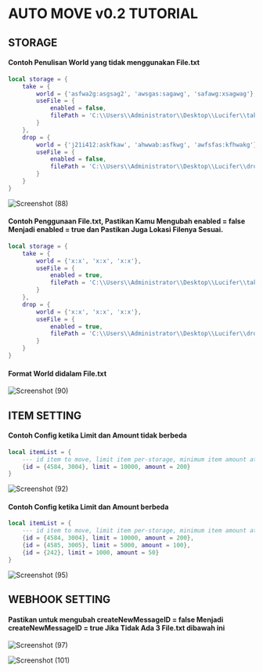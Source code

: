 # AUTO MOVE v0.2 TUTORIAL

## STORAGE

#### Contoh Penulisan World yang tidak menggunakan File.txt
```lua
local storage = {
    take = {
        world = {'asfwa2g:asgsag2', 'awsgas:sagawg', 'safawg:xsagwag'},      
        useFile = {
            enabled = false,                                                 
            filePath = 'C:\\Users\\Administrator\\Desktop\\Lucifer\\take.txt'
        }
    },
    drop = {
        world = {'j21i412:askfkaw', 'ahwwab:asfkwg', 'awfsfas:kfhwakg'},     
        useFile = {
            enabled = false,                                                 
            filePath = 'C:\\Users\\Administrator\\Desktop\\Lucifer\\drop.txt'
        }
    }
}
```
![Screenshot (88)](https://github.com/user-attachments/assets/27f52c28-e2be-4fd4-a2b7-e54a41ba955e)

#### Contoh Penggunaan File.txt, Pastikan Kamu Mengubah enabled = false Menjadi enabled = true dan Pastikan Juga Lokasi Filenya Sesuai.
```lua
local storage = {
    take = {
        world = {'x:x', 'x:x', 'x:x'},      
        useFile = {
            enabled = true,                                                 
            filePath = 'C:\\Users\\Administrator\\Desktop\\Lucifer\\take.txt'
        }
    },
    drop = {
        world = {'x:x', 'x:x', 'x:x'},  
        useFile = {
            enabled = true,                                                 
            filePath = 'C:\\Users\\Administrator\\Desktop\\Lucifer\\drop.txt'
        }
    }
}
```
#### Format World didalam File.txt
![Screenshot (90)](https://github.com/user-attachments/assets/ed931caf-175f-4800-8b72-6c869e38ccb0)


## ITEM SETTING

#### Contoh Config ketika Limit dan Amount tidak berbeda

```lua
local itemList = {
    --- id item to move, limit item per-storage, minimum item amount at bot backpack to move
    {id = {4584, 3004}, limit = 10000, amount = 200}
}
```
![Screenshot (92)](https://github.com/user-attachments/assets/610ba9c7-1845-49b6-83db-87871ddd13a8)

#### Contoh Config ketika Limit dan Amount berbeda
```lua
local itemList = {
    --- id item to move, limit item per-storage, minimum item amount at bot backpack to move
    {id = {4584, 3004}, limit = 10000, amount = 200},
    {id = {4585, 3005}, limit = 5000, amount = 100},
    {id = {242}, limit = 1000, amount = 50}
}
```
![Screenshot (95)](https://github.com/user-attachments/assets/dd743e57-d871-442c-9ed0-877c1f0aa8ef)

## WEBHOOK SETTING

#### Pastikan untuk mengubah createNewMessageID = false Menjadi createNewMessageID = true Jika Tidak Ada 3 File.txt dibawah ini 
![Screenshot (97)](https://github.com/user-attachments/assets/78dcfd50-92a4-462b-8ee3-052312a2c926)

![Screenshot (101)](https://github.com/user-attachments/assets/1bcb5733-9d72-48c2-a054-74780696f3cb)
